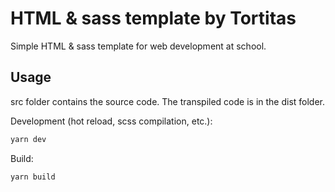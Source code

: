 # HTML & sass template by Tortitas
Simple HTML & sass template for web development at school.

## Usage
src folder contains the source code. The transpiled code is in the dist folder.

Development (hot reload, scss compilation, etc.):
```bash
yarn dev
```

Build:
```bash
yarn build
```